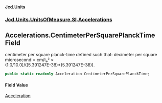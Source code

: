 #### [Jcd.Units](index.md 'index')
### [Jcd.Units.UnitsOfMeasure.SI](Jcd.Units.UnitsOfMeasure.SI.md 'Jcd.Units.UnitsOfMeasure.SI').[Accelerations](Accelerations.md 'Jcd.Units.UnitsOfMeasure.SI.Accelerations')

## Accelerations.CentimeterPerSquarePlanckTime Field

centimeter per square planck-time defined such that: decimeter per square microsecond = cm/tₚ² ×  
(1.0/10.0)/((5.391247E-38)*(5.391247E-38)).

```csharp
public static readonly Acceleration CentimeterPerSquarePlanckTime;
```

#### Field Value
[Acceleration](Acceleration.md 'Jcd.Units.UnitTypes.Acceleration')
